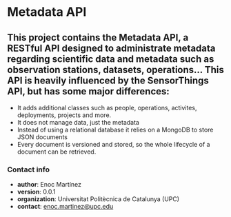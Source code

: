 # Metadata API #

This project contains the Metadata API, a RESTful API designed to administrate metadata regarding scientific data and metadata such as observation stations, datasets, operations... This API is heavily influenced by the SensorThings API, but has some major differences:  
- 
- It adds additional classes such as people, operations, activites, deployments, projects and more.
- It does not manage data, just the metadata
- Instead of using a relational database it relies on a MongoDB to store JSON documents
- Every document is versioned and stored, so the whole lifecycle of a document can be retrieved.


### Contact info ###

* **author**: Enoc Martínez  
* **version**: 0.0.1  
* **organization**: Universitat Politècnica de Catalunya (UPC)  
* **contact**: enoc.martinez@upc.edu  